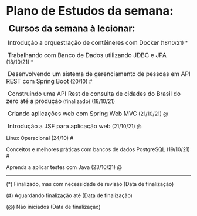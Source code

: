 <font size='6'><b>Plano de Estudos da semana:</b></font>



<font size='5'> <b>Cursos da semana à lecionar:</b></font>

<font size='3'> Introdução a orquestração de contêineres com Docker</font> (18/10/21) *

<font size='3'> Trabalhando com Banco de Dados utilizando JDBC e JPA</font> (18/10/21) *



<font size='3'> Desenvolvendo um sistema de gerenciamento de pessoas em API REST com Spring Boot</font> (20/10) #

<font size='3'> Construindo uma API Rest de consulta de cidades do Brasil do zero até a produção</font> (finalizado) (18/10/21)

<font size='3'> Criando aplicações web com Spring Web MVC</font> (21/10/21) @

<font size='3'> Introdução a JSF para aplicação web</font> (21/10/21) @

Linux Operacional (24/10) #

Conceitos e melhores práticas com bancos de dados PostgreSQL (19/10/21) #

Aprenda a aplicar testes com Java (23/10/21) @

--------------------------------------------------------------------------------------------------------------------------------------------------------













(*) Finalizado, mas com necessidade de revisão (Data de finalização)

(#) Aguardando finalização até (Data de finalização)

(@) Não iniciados (Data de finalização)
